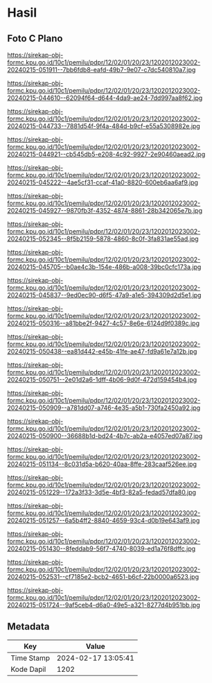 # Hasil

## Foto C Plano

https://sirekap-obj-formc.kpu.go.id/10c1/pemilu/pdpr/12/02/01/20/23/1202012023002-20240215-051911--7bb6fdb8-eafd-49b7-9e07-c7dc540810a7.jpg

https://sirekap-obj-formc.kpu.go.id/10c1/pemilu/pdpr/12/02/01/20/23/1202012023002-20240215-044610--62094f64-d644-4da9-ae24-7dd997aa8f62.jpg

https://sirekap-obj-formc.kpu.go.id/10c1/pemilu/pdpr/12/02/01/20/23/1202012023002-20240215-044733--7881d54f-9f4a-484d-b9cf-e55a5308982e.jpg

https://sirekap-obj-formc.kpu.go.id/10c1/pemilu/pdpr/12/02/01/20/23/1202012023002-20240215-044921--cb545db5-e208-4c92-9927-2e90460aead2.jpg

https://sirekap-obj-formc.kpu.go.id/10c1/pemilu/pdpr/12/02/01/20/23/1202012023002-20240215-045222--4ae5cf31-ccaf-41a0-8820-600eb6aa6af9.jpg

https://sirekap-obj-formc.kpu.go.id/10c1/pemilu/pdpr/12/02/01/20/23/1202012023002-20240215-045927--9870fb3f-4352-4874-8861-28b342065e7b.jpg

https://sirekap-obj-formc.kpu.go.id/10c1/pemilu/pdpr/12/02/01/20/23/1202012023002-20240215-052345--8f5b2159-5878-4860-8c0f-3fa831ae55ad.jpg

https://sirekap-obj-formc.kpu.go.id/10c1/pemilu/pdpr/12/02/01/20/23/1202012023002-20240215-045705--b0ae4c3b-154e-486b-a008-39bc0cfc173a.jpg

https://sirekap-obj-formc.kpu.go.id/10c1/pemilu/pdpr/12/02/01/20/23/1202012023002-20240215-045837--9ed0ec90-d6f5-47a9-a1e5-394309d2d5e1.jpg

https://sirekap-obj-formc.kpu.go.id/10c1/pemilu/pdpr/12/02/01/20/23/1202012023002-20240215-050316--a81bbe2f-9427-4c57-8e6e-6124d9f0389c.jpg

https://sirekap-obj-formc.kpu.go.id/10c1/pemilu/pdpr/12/02/01/20/23/1202012023002-20240215-050438--ea81d442-e45b-41fe-ae47-fd9a61e7a12b.jpg

https://sirekap-obj-formc.kpu.go.id/10c1/pemilu/pdpr/12/02/01/20/23/1202012023002-20240215-050751--2e01d2a6-1dff-4b06-9d0f-472d159454b4.jpg

https://sirekap-obj-formc.kpu.go.id/10c1/pemilu/pdpr/12/02/01/20/23/1202012023002-20240215-050909--a781dd07-a746-4e35-a5b1-730fa2450a92.jpg

https://sirekap-obj-formc.kpu.go.id/10c1/pemilu/pdpr/12/02/01/20/23/1202012023002-20240215-050900--36688b1d-bd24-4b7c-ab2a-e4057ed07a87.jpg

https://sirekap-obj-formc.kpu.go.id/10c1/pemilu/pdpr/12/02/01/20/23/1202012023002-20240215-051134--8c031d5a-b620-40aa-8ffe-283caaf526ee.jpg

https://sirekap-obj-formc.kpu.go.id/10c1/pemilu/pdpr/12/02/01/20/23/1202012023002-20240215-051229--172a3f33-3d5e-4bf3-82a5-fedad57dfa80.jpg

https://sirekap-obj-formc.kpu.go.id/10c1/pemilu/pdpr/12/02/01/20/23/1202012023002-20240215-051257--6a5b4ff2-8840-4659-93c4-d0b19e643af9.jpg

https://sirekap-obj-formc.kpu.go.id/10c1/pemilu/pdpr/12/02/01/20/23/1202012023002-20240215-051430--8feddab9-56f7-4740-8039-ed1a76f8dffc.jpg

https://sirekap-obj-formc.kpu.go.id/10c1/pemilu/pdpr/12/02/01/20/23/1202012023002-20240215-052531--cf7185e2-bcb2-4651-b6cf-22b0000a6523.jpg

https://sirekap-obj-formc.kpu.go.id/10c1/pemilu/pdpr/12/02/01/20/23/1202012023002-20240215-051724--9af5ceb4-d6a0-49e5-a321-8277d4b951bb.jpg


## Metadata

| Key        | Value               |
| ---------- | ------------------- |
| Time Stamp | 2024-02-17 13:05:41 |
| Kode Dapil | 1202                |



